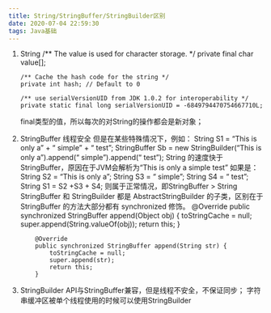 ```yaml
---
title: String/StringBuffer/StringBuilder区别
date: 2020-07-04 22:59:30
tags: Java基础
---
```


1. String
       /** The value is used for character storage. */
       private final char value[];
       
       /** Cache the hash code for the string */
       private int hash; // Default to 0
       
       /** use serialVersionUID from JDK 1.0.2 for interoperability */
       private static final long serialVersionUID = -6849794470754667710L;
       
   final类型的值，所以每次的对String的操作都会是新对象；
2. StringBuffer
   线程安全
   但是在某些特殊情况下，例如：
        String S1 = “This is only a” + “ simple” + “ test”;
        StringBuffer Sb = new StringBuilder(“This is only a”).append(“ simple”).append(“ test”);
   String 的速度快于StringBuffer，原因在于JVM会解析为“This is only a simple test”
   如果是：
       String S2 = “This is only a”;
       String S3 = “ simple”;
       String S4 = “ test”;
       String S1 = S2 +S3 + S4;
   则属于正常情况，即StringBuffer > String
   StringBuffer 和 StringBuilder 都是 AbstractStringBuilder 的子类，区别在于StringBuffer 的方法大部分都有 synchronized 修饰。
           @Override
           public synchronized StringBuffer append(Object obj) {
               toStringCache = null;
               super.append(String.valueOf(obj));
               return this;
           }
       
           @Override
           public synchronized StringBuffer append(String str) {
               toStringCache = null;
               super.append(str);
               return this;
           }
   
3. StringBuilder
   API与StringBuffer兼容，但是线程不安全，不保证同步；
   字符串缓冲区被单个线程使用的时候可以使用StringBuilder
   
